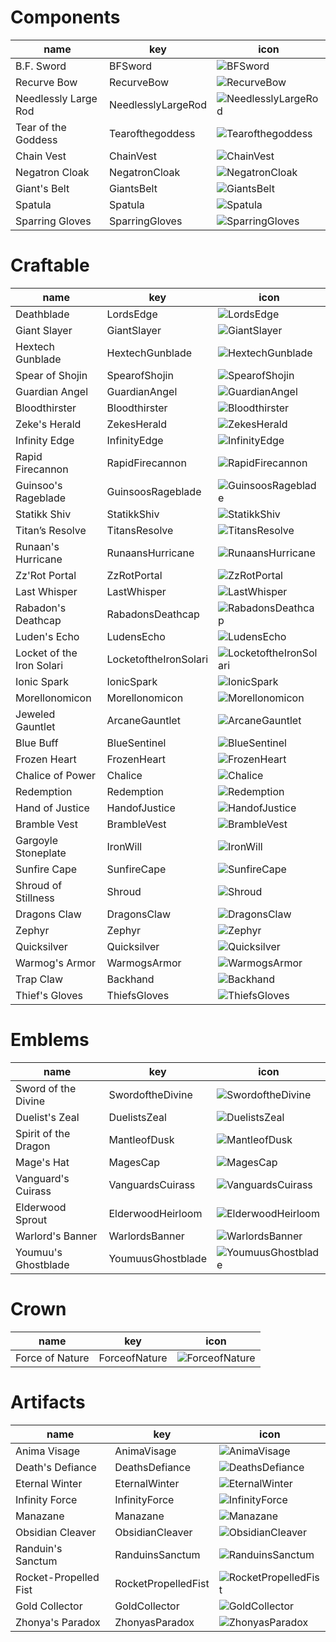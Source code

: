 # Components
| name                 | key                | icon                                                                                |
| -                    | -                  | -                                                                                   |
| B.F. Sword           | BFSword            | ![BFSword](../../tftitems/icon/set4.5/Components/BFSword.png)                       |
| Recurve Bow          | RecurveBow         | ![RecurveBow](../../tftitems/icon/set4.5/Components/RecurveBow.png)                 |
| Needlessly Large Rod | NeedlesslyLargeRod | ![NeedlesslyLargeRod](../../tftitems/icon/set4.5/Components/NeedlesslyLargeRod.png) |
| Tear of the Goddess  | Tearofthegoddess   | ![Tearofthegoddess](../../tftitems/icon/set4.5/Components/Tearofthegoddess.png)     |
| Chain Vest           | ChainVest          | ![ChainVest](../../tftitems/icon/set4.5/Components/ChainVest.png)                   |
| Negatron Cloak       | NegatronCloak      | ![NegatronCloak](../../tftitems/icon/set4.5/Components/NegatronCloak.png)           |
| Giant's Belt         | GiantsBelt         | ![GiantsBelt](../../tftitems/icon/set4.5/Components/GiantsBelt.png)                 |
| Spatula              | Spatula            | ![Spatula](../../tftitems/icon/set4.5/Components/Spatula.png)                       |
| Sparring Gloves      | SparringGloves     | ![SparringGloves](../../tftitems/icon/set4.5/Components/SparringGloves.png)         |
# Craftable
| name                      | key                   | icon                                                                                     |
| -                         | -                     | -                                                                                        |
| Deathblade                | LordsEdge             | ![LordsEdge](../../tftitems/icon/set4.5/Craftable/LordsEdge.png)                         |
| Giant Slayer              | GiantSlayer           | ![GiantSlayer](../../tftitems/icon/set4.5/Craftable/GiantSlayer.png)                     |
| Hextech Gunblade          | HextechGunblade       | ![HextechGunblade](../../tftitems/icon/set4.5/Craftable/HextechGunblade.png)             |
| Spear of Shojin           | SpearofShojin         | ![SpearofShojin](../../tftitems/icon/set4.5/Craftable/SpearofShojin.png)                 |
| Guardian Angel            | GuardianAngel         | ![GuardianAngel](../../tftitems/icon/set4.5/Craftable/GuardianAngel.png)                 |
| Bloodthirster             | Bloodthirster         | ![Bloodthirster](../../tftitems/icon/set4.5/Craftable/Bloodthirster.png)                 |
| Zeke's Herald             | ZekesHerald           | ![ZekesHerald](../../tftitems/icon/set4.5/Craftable/ZekesHerald.png)                     |
| Infinity Edge             | InfinityEdge          | ![InfinityEdge](../../tftitems/icon/set4.5/Craftable/InfinityEdge.png)                   |
| Rapid Firecannon          | RapidFirecannon       | ![RapidFirecannon](../../tftitems/icon/set4.5/Craftable/RapidFirecannon.png)             |
| Guinsoo's Rageblade       | GuinsoosRageblade     | ![GuinsoosRageblade](../../tftitems/icon/set4.5/Craftable/GuinsoosRageblade.png)         |
| Statikk Shiv              | StatikkShiv           | ![StatikkShiv](../../tftitems/icon/set4.5/Craftable/StatikkShiv.png)                     |
| Titan’s Resolve           | TitansResolve         | ![TitansResolve](../../tftitems/icon/set4.5/Craftable/TitansResolve.png)                 |
| Runaan's Hurricane        | RunaansHurricane      | ![RunaansHurricane](../../tftitems/icon/set4.5/Craftable/RunaansHurricane.png)           |
| Zz'Rot Portal             | ZzRotPortal           | ![ZzRotPortal](../../tftitems/icon/set4.5/Craftable/ZzRotPortal.png)                     |
| Last Whisper              | LastWhisper           | ![LastWhisper](../../tftitems/icon/set4.5/Craftable/LastWhisper.png)                     |
| Rabadon's Deathcap        | RabadonsDeathcap      | ![RabadonsDeathcap](../../tftitems/icon/set4.5/Craftable/RabadonsDeathcap.png)           |
| Luden's Echo              | LudensEcho            | ![LudensEcho](../../tftitems/icon/set4.5/Craftable/LudensEcho.png)                       |
| Locket of the Iron Solari | LocketoftheIronSolari | ![LocketoftheIronSolari](../../tftitems/icon/set4.5/Craftable/LocketoftheIronSolari.png) |
| Ionic Spark               | IonicSpark            | ![IonicSpark](../../tftitems/icon/set4.5/Craftable/IonicSpark.png)                       |
| Morellonomicon            | Morellonomicon        | ![Morellonomicon](../../tftitems/icon/set4.5/Craftable/Morellonomicon.png)               |
| Jeweled Gauntlet          | ArcaneGauntlet        | ![ArcaneGauntlet](../../tftitems/icon/set4.5/Craftable/ArcaneGauntlet.png)               |
| Blue Buff                 | BlueSentinel          | ![BlueSentinel](../../tftitems/icon/set4.5/Craftable/BlueSentinel.png)                   |
| Frozen Heart              | FrozenHeart           | ![FrozenHeart](../../tftitems/icon/set4.5/Craftable/FrozenHeart.png)                     |
| Chalice of Power          | Chalice               | ![Chalice](../../tftitems/icon/set4.5/Craftable/Chalice.png)                             |
| Redemption                | Redemption            | ![Redemption](../../tftitems/icon/set4.5/Craftable/Redemption.png)                       |
| Hand of Justice           | HandofJustice         | ![HandofJustice](../../tftitems/icon/set4.5/Craftable/HandofJustice.png)                 |
| Bramble Vest              | BrambleVest           | ![BrambleVest](../../tftitems/icon/set4.5/Craftable/BrambleVest.png)                     |
| Gargoyle Stoneplate       | IronWill              | ![IronWill](../../tftitems/icon/set4.5/Craftable/IronWill.png)                           |
| Sunfire Cape              | SunfireCape           | ![SunfireCape](../../tftitems/icon/set4.5/Craftable/SunfireCape.png)                     |
| Shroud of Stillness       | Shroud                | ![Shroud](../../tftitems/icon/set4.5/Craftable/Shroud.png)                               |
| Dragons Claw              | DragonsClaw           | ![DragonsClaw](../../tftitems/icon/set4.5/Craftable/DragonsClaw.png)                     |
| Zephyr                    | Zephyr                | ![Zephyr](../../tftitems/icon/set4.5/Craftable/Zephyr.png)                               |
| Quicksilver               | Quicksilver           | ![Quicksilver](../../tftitems/icon/set4.5/Craftable/Quicksilver.png)                     |
| Warmog's Armor            | WarmogsArmor          | ![WarmogsArmor](../../tftitems/icon/set4.5/Craftable/WarmogsArmor.png)                   |
| Trap Claw                 | Backhand              | ![Backhand](../../tftitems/icon/set4.5/Craftable/Backhand.png)                           |
| Thief's Gloves            | ThiefsGloves          | ![ThiefsGloves](../../tftitems/icon/set4.5/Craftable/ThiefsGloves.png)                   |
# Emblems
| name                 | key               | icon                                                                           |
| -                    | -                 | -                                                                              |
| Sword of the Divine  | SwordoftheDivine  | ![SwordoftheDivine](../../tftitems/icon/set4.5/Emblems/SwordoftheDivine.png)   |
| Duelist's Zeal       | DuelistsZeal      | ![DuelistsZeal](../../tftitems/icon/set4.5/Emblems/DuelistsZeal.png)           |
| Spirit of the Dragon | MantleofDusk      | ![MantleofDusk](../../tftitems/icon/set4.5/Emblems/MantleofDusk.png)           |
| Mage's Hat           | MagesCap          | ![MagesCap](../../tftitems/icon/set4.5/Emblems/MagesCap.png)                   |
| Vanguard's Cuirass   | VanguardsCuirass  | ![VanguardsCuirass](../../tftitems/icon/set4.5/Emblems/VanguardsCuirass.png)   |
| Elderwood Sprout     | ElderwoodHeirloom | ![ElderwoodHeirloom](../../tftitems/icon/set4.5/Emblems/ElderwoodHeirloom.png) |
| Warlord's Banner     | WarlordsBanner    | ![WarlordsBanner](../../tftitems/icon/set4.5/Emblems/WarlordsBanner.png)       |
| Youmuu's Ghostblade  | YoumuusGhostblade | ![YoumuusGhostblade](../../tftitems/icon/set4.5/Emblems/YoumuusGhostblade.png) |
# Crown
| name            | key           | icon                                                                 |
| -               | -             | -                                                                    |
| Force of Nature | ForceofNature | ![ForceofNature](../../tftitems/icon/set4.5/Crown/ForceofNature.png) |
# Artifacts
| name                  | key                 | icon                                                                                 |
| -                     | -                   | -                                                                                    |
| Anima Visage          | AnimaVisage         | ![AnimaVisage](../../tftitems/icon/set4.5/Artifacts/AnimaVisage.png)                 |
| Death's Defiance      | DeathsDefiance      | ![DeathsDefiance](../../tftitems/icon/set4.5/Artifacts/DeathsDefiance.png)           |
| Eternal Winter        | EternalWinter       | ![EternalWinter](../../tftitems/icon/set4.5/Artifacts/EternalWinter.png)             |
| Infinity Force        | InfinityForce       | ![InfinityForce](../../tftitems/icon/set4.5/Artifacts/InfinityForce.png)             |
| Manazane              | Manazane            | ![Manazane](../../tftitems/icon/set4.5/Artifacts/Manazane.png)                       |
| Obsidian Cleaver      | ObsidianCleaver     | ![ObsidianCleaver](../../tftitems/icon/set4.5/Artifacts/ObsidianCleaver.png)         |
| Randuin's Sanctum     | RanduinsSanctum     | ![RanduinsSanctum](../../tftitems/icon/set4.5/Artifacts/RanduinsSanctum.png)         |
| Rocket-Propelled Fist | RocketPropelledFist | ![RocketPropelledFist](../../tftitems/icon/set4.5/Artifacts/RocketPropelledFist.png) |
| Gold Collector        | GoldCollector       | ![GoldCollector](../../tftitems/icon/set4.5/Artifacts/GoldCollector.png)             |
| Zhonya's Paradox      | ZhonyasParadox      | ![ZhonyasParadox](../../tftitems/icon/set4.5/Artifacts/ZhonyasParadox.png)           |
